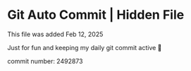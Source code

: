 # Git Auto Commit | Hidden File

This file was added Feb 12, 2025

Just for fun and keeping my daily git commit active 🤪

commit number: 2492873
